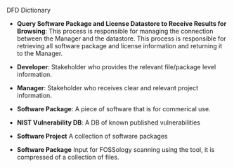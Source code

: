 DFD Dictionary


* **Query Software Package and License Datastore to Receive Results for Browsing**: 
This process is responsible for managing the connection between the Manager and the datastore. This process is responsible for retrieving all software package and license information and returning it to the Manager.

* **Developer**: 
Stakeholder who provides the relevant file/package level information.

* **Manager**:
Stakeholder who receives clear and relevant project information.

* **Software Package**:
A piece of software that is for commerical use.

* **NIST Vulnerability DB**:
A DB of known published vulnerabilities

* **Software Project**
A collection of software packages

* **Software Package**
Input for FOSSology scanning using the tool, it is compressed of a collection of files.
